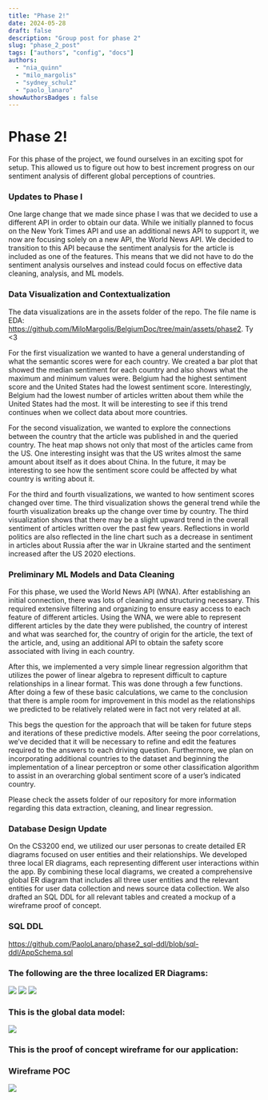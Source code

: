 ```yaml
---
title: "Phase 2!"
date: 2024-05-28
draft: false
description: "Group post for phase 2"
slug: "phase_2_post"
tags: ["authors", "config", "docs"]
authors:
  - "nia_quinn"
  - "milo_margolis"
  - "sydney_schulz"
  - "paolo_lanaro"
showAuthorsBadges : false
---
```

# Phase 2!

For this phase of the project, we found ourselves in an exciting spot for setup. This allowed us to figure out how to best increment progress on our sentiment analysis of different global perceptions of countries.

### Updates to Phase I

One large change that we made since phase I was that we decided to use a different API in order to obtain our data. While we initially planned to focus on the New York Times API and use an additional news API to support it, we now are focusing solely on a new API, the World News API. We decided to transition to this API because the sentiment analysis for the article is included as one of the features. This means that we did not have to do the sentiment analysis ourselves and instead could focus on effective data cleaning, analysis, and ML models.

### Data Visualization and Contextualization

The data visualizations are in the assets folder of the repo. The file name is EDA: https://github.com/MiloMargolis/BelgiumDoc/tree/main/assets/phase2.
Ty <3

For the first visualization we wanted to have a general understanding of what the semantic scores were for each country. We created a bar plot that showed the median sentiment for each country and also shows what the maximum and minimum values were. Belgium had the highest sentiment score and the United States had the lowest sentiment score. Interestingly, Belgium had the lowest number of articles written about them while the United States had the most. It will be interesting to see if this trend continues when we collect data about more countries.

For the second visualization, we wanted to explore the connections between the country that the article was published in and the queried country. The heat map shows not only that most of the articles came from the US. One interesting insight was that the US writes almost the same amount about itself as it does about China. In the future, it may be interesting to see how the sentiment score could be affected by what country is writing about it. 

For the third and fourth visualizations, we wanted to how sentiment scores changed over time. The third visualization shows the general trend while the fourth visualization breaks up the change over time by country. The third visualization shows that there may be a slight upward trend in the overall sentiment of articles written over the past few years. Reflections in world politics are also reflected in the line chart such as a decrease in sentiment in articles about Russia after the war in Ukraine started and the sentiment increased after the US 2020 elections.

### Preliminary ML Models and Data Cleaning

For this phase, we used the World News API (WNA). After establishing an initial connection, there was lots of cleaning and structuring necessary. This required extensive filtering and organizing to ensure easy access to each feature of different articles. Using the WNA, we were able to represent different articles by the date they were published, the country of interest and what was searched for, the country of origin for the article, the text of the article, and, using an additional API to obtain the safety score associated with living in each country.

After this, we implemented a very simple linear regression algorithm that utilizes the power of linear algebra to represent difficult to capture relationships in a linear format. This was done through a few functions. After doing a few of these basic calculations, we came to the conclusion that there is ample room for improvement in this model as the relationships we predicted to be relatively related were in fact not very related at all. 

This begs the question for the approach that will be taken for future steps and iterations of these predictive models. After seeing the poor correlations, we’ve decided that it will be necessary to refine and edit the features required to the answers to each driving question. Furthermore, we plan on incorporating additional countries to the dataset and beginning the implementation of a linear perceptron or some other classification algorithm to assist in an overarching global sentiment score of a user’s indicated country.

Please check the assets folder of our repository for more information regarding this data extraction, cleaning, and linear regression.

### **Database Design Update**

On the CS3200 end, we utilized our user personas to create detailed ER diagrams focused on user entities and their relationships. We developed three local ER diagrams, each representing different user interactions within the app. By combining these local diagrams, we created a comprehensive global ER diagram that includes all three user entities and the relevant entities for user data collection and news source data collection. We also drafted an SQL DDL for all relevant tables and created a mockup of a wireframe proof of concept.

### SQL DDL
https://github.com/PaoloLanaro/phase2_sql-ddl/blob/sql-ddl/AppSchema.sql

### The following are the three localized ER Diagrams:

<img src="https://i.imgur.com/73AsKPn.png" class="center"/>
<img src="https://i.imgur.com/dTQVP7w.png" class="center"/>
<img src="https://i.imgur.com/ThogIut.png" class="center"/>

### This is the global data model:

<img src="https://i.imgur.com/EOvQHQg.png" class="center"/>

### This is the proof of concept wireframe for our application:

### Wireframe POC
<img src="https://i.imgur.com/iFdaiJR.png" class="center"/>
